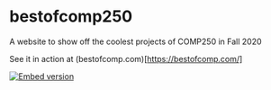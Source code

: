 # bestofcomp250
A website to show off the coolest projects of COMP250 in Fall 2020

See it in action at (bestofcomp.com)[https://bestofcomp.com/]

[![Embed version](https://sashaphotoca.files.wordpress.com/2020/12/2020-12-22-19_56_19-comp250-top-hits.png)](https://bestofcomp.com/cardview)
